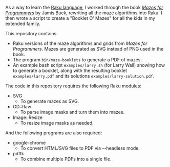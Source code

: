 As a way to learn the [Raku language](https://raku.org/), I worked through the book 
*[Mazes for Programmers](https://pragprog.com/titles/jbmaze/mazes-for-programmers/)* by Jamis Buck, 
rewriting all the maze algorithms into Raku. I then wrote a script to create a "Booklet O' Mazes" 
for all the kids in my extended family.

This repository contains:
- Raku versions of the maze algorithms and grids from *Mazes for Programmers*. Mazes are generated
  as SVG instead of PNG used in the book.
- The program `bin/maze-booklets` to generate a PDF of mazes.
- An example bash script `examples/larry.sh` (for Larry Wall) showing how to generate a booklet, along with
  the resulting booklet `examples/larry.pdf` and its solutions `examples/larry-solution.pdf`.

The code in this repository requires the following Raku modules:
- SVG
    - To generate mazes as SVG.
- GD::Raw
    - To parse image masks and turn them into mazes.
- Image::Resize
    - To resize image masks as needed.

And the following programs are also required:
- google-chrome
    - To convert HTML/SVG files to PDF via --headless mode.
- pdftk
    - To combine multiple PDFs into a single file.

